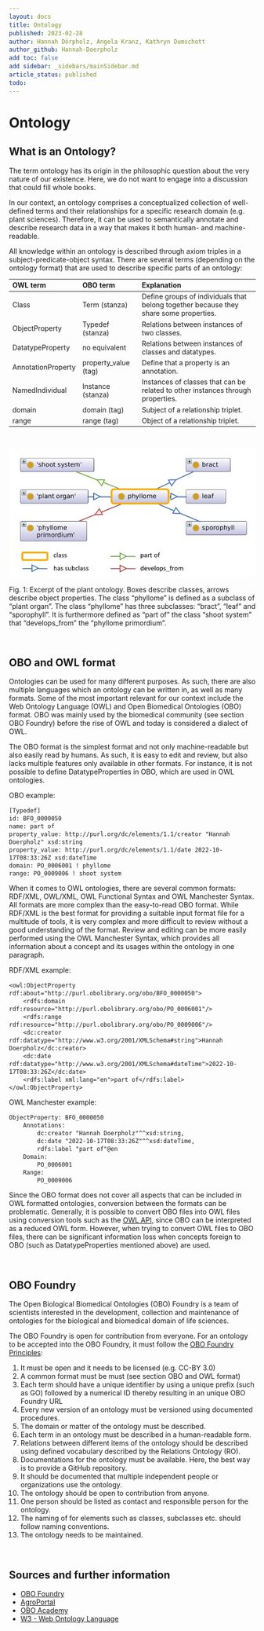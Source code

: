 ```yaml
---
layout: docs
title: Ontology
published: 2023-02-28
author: Hannah Dörpholz, Angela Kranz, Kathryn Dumschott
author_github: Hannah-Doerpholz
add toc: false
add sidebar: _sidebars/mainSidebar.md
article_status: published
todo:
---
```


# **Ontology**

## **What is an Ontology?**

The term ontology has its origin in the philosophic question about the very nature of our existence. Here, we do not want to engage into a discussion that could fill whole books.

In our context, an ontology comprises a conceptualized collection of well-defined terms and their relationships for a specific research domain (e.g. plant sciences). Therefore, it can be used to semantically annotate and describe research data in a way that makes it both human- and machine-readable.

All knowledge within an ontology is described through axiom triples in a subject-predicate-object syntax. There are several terms (depending on the ontology format) that are used to describe specific parts of an ontology:

| OWL term | OBO term | Explanation |
| :----- | :----- | :----- |
| Class | Term (stanza) | Define groups of individuals that belong together because they share some properties. |
| ObjectProperty | Typedef (stanza) | Relations between instances of two classes. |
| DatatypeProperty | no equivalent | Relations between instances of classes and datatypes. |
| AnnotationProperty | property_value (tag) | Define that a property is an annotation. |
| NamedIndividual | Instance (stanza) | Instances of classes that can be related to other instances through properties. |
| domain | domain (tag) | Subject of a relationship triplet. |
| range | range (tag) | Object of a relationship triplet. |
<br />

![img1](../img/plant_ontology_image.png)

Fig. 1: Excerpt of the plant ontology. Boxes describe classes, arrows describe object properties. The class “phyllome” is defined as a subclass of “plant organ”. The class “phyllome” has three subclasses: “bract”, “leaf” and “sporophyll”. It is furthermore defined as “part of” the class “shoot system” that “develops_from” the “phyllome primordium”.

</br>

## **OBO and OWL format**

Ontologies can be used for many different purposes. As such, there are also multiple languages which an ontology can be written in, as well as many formats. Some of the most important relevant for our context include the Web Ontology Language (OWL) and Open Biomedical Ontologies (OBO) format. OBO was mainly used by the biomedical community (see section OBO Foundry) before the rise of OWL and today is considered a dialect of OWL.

The OBO format is the simplest format and not only machine-readable but also easily read by humans. As such, it is easy to edit and review, but also lacks multiple features only available in other formats. For instance, it is not possible to define DatatypeProperties in OBO, which are used in OWL ontologies. 

OBO example:
```
[Typedef]
id: BFO_0000050
name: part of
property_value: http://purl.org/dc/elements/1.1/creator "Hannah Doerpholz" xsd:string
property_value: http://purl.org/dc/elements/1.1/date 2022-10-17T08:33:26Z xsd:dateTime
domain: PO_0006001 ! phyllome
range: PO_0009006 ! shoot system
```

When it comes to OWL ontologies, there are several common formats: RDF/XML, OWL/XML, OWL Functional Syntax and OWL Manchester Syntax. All formats are more complex than the easy-to-read OBO format. While RDF/XML is the best format for providing a suitable input format file for a multitude of tools, it is very complex and more difficult to review without a good understanding of the format. Review and editing can be more easily performed using the OWL Manchester Syntax, which provides all information about a concept and its usages within the ontology in one paragraph.

RDF/XML example:
```
<owl:ObjectProperty rdf:about="http://purl.obolibrary.org/obo/BFO_0000050">
    <rdfs:domain rdf:resource="http://purl.obolibrary.org/obo/PO_0006001"/>
    <rdfs:range rdf:resource="http://purl.obolibrary.org/obo/PO_0009006"/>
    <dc:creator rdf:datatype="http://www.w3.org/2001/XMLSchema#string">Hannah Doerpholz</dc:creator>
    <dc:date rdf:datatype="http://www.w3.org/2001/XMLSchema#dateTime">2022-10-17T08:33:26Z</dc:date>
    <rdfs:label xml:lang="en">part of</rdfs:label>
</owl:ObjectProperty>
```

OWL Manchester example:
```
ObjectProperty: BFO_0000050
    Annotations: 
        dc:creator "Hannah Doerpholz"^^xsd:string,
        dc:date "2022-10-17T08:33:26Z"^^xsd:dateTime,
        rdfs:label "part of"@en
    Domain: 
        PO_0006001
    Range: 
        PO_0009006
```

Since the OBO format does not cover all aspects that can be included in OWL formatted ontologies, conversion between the formats can be problematic. Generally, it is possible to convert OBO files into OWL files using conversion tools such as the [OWL API](https://owlapi.sourceforge.net/), since OBO can be interpreted as a reduced OWL form. However, when trying to convert OWL files to OBO files, there can be significant information loss when concepts foreign to OBO (such as DatatypeProperties mentioned above) are used.

</br>

## **OBO Foundry**
The Open Biological Biomedical Ontologies (OBO) Foundry is a team of scientists interested in the development, collection and maintenance of ontologies for the biological and biomedical domain of life sciences. 

The OBO Foundry is open for contribution from everyone. For an ontology to be accepted into the OBO Foundry, it must follow the [OBO Foundry Principles](https://obofoundry.org/principles/fp-000-summary.html):

1.	It must be open and it needs to be licensed (e.g. CC-BY 3.0)
2.	A common format must be must (see section OBO and OWL format)
3.	Each term should have a unique identifier by using a unique prefix (such as GO) followed by a numerical ID thereby resulting in an unique OBO Foundry URL
4.	Every new version of an ontology must be versioned using documented procedures.
5.	The domain or matter of the ontology must be described.
6.	Each term in an ontology must be described in a human-readable form.
7.	Relations between different items of the ontology should be described using defined vocabulary described by the Relations Ontology (RO).
8.	Documentations for the ontology must be available. Here, the best way is to provide a GitHub repository.
9.	It should be documented that multiple independent people or organizations use the ontology.
10.	The ontology should be open to contribution from anyone.
11.	One person should be listed as contact and responsible person for the ontology.
12.	The naming of for elements such as classes, subclasses etc. should follow naming conventions.
13.	The ontology needs to be maintained.

</br>

## **Sources and further information**
* [OBO Foundry](https://obofoundry.org/)
* [AgroPortal](https://agroportal.lirmm.fr)
* [OBO Academy](https://oboacademy.github.io/obook/explanation/owl-format-variants/)
* [W3 - Web Ontology Language](https://www.w3.org/TR/owl-features/)
